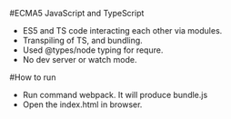 #ECMA5 JavaScript and TypeScript

- ES5 and TS code interacting each other via modules.
- Transpiling of TS, and bundling.
- Used @types/node typing for requre.
- No dev server or watch mode.

#How to run
- Run command webpack. It will produce bundle.js
- Open the index.html in browser.
